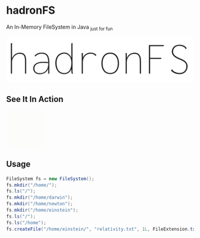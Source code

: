 # hadronFS
An In-Memory FileSystem in Java <sub>just for fun</sub>

<img src="https://github.com/alivcor/hadronFS/raw/main/assets/hadronfs.png"/>

## See It In Action

<img src="https://github.com/alivcor/hadronFS/raw/main/assets/hadronfs.gif" style="max-width: 100px"/>

## Usage

```java
FileSystem fs = new FileSystem();
fs.mkdir("/home/");
fs.ls("/");
fs.mkdir("/home/darwin");
fs.mkdir("/home/newton");
fs.mkdir("/home/einstein");
fs.ls("/");
fs.ls("/home");
fs.createFile("/home/einstein/", "relativity.txt", 1L, FileExtension.txt, "e = m*c**2");
```
